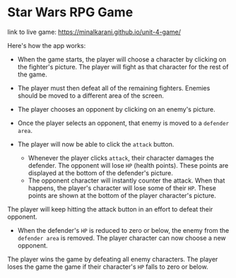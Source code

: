 # Star Wars RPG Game


link to live game:  https://minalkarani.github.io/unit-4-game/

Here's how the app works:

   * When the game starts, the player will choose a character by clicking on the fighter's picture. The player will fight as that character for the rest of the game.

   * The player must then defeat all of the remaining fighters. Enemies should be moved to a different area of the screen.

   * The player chooses an opponent by clicking on an enemy's picture.

   * Once the player selects an opponent, that enemy is moved to a `defender area`.

   * The player will now be able to click the `attack` button.
     * Whenever the player clicks `attack`, their character damages the defender. The opponent will lose `HP` (health points). These points are displayed at the bottom of the defender's picture. 
     * The opponent character will instantly counter the attack. When that happens, the player's character will lose some of their `HP`. These points are shown at the bottom of the player character's picture.

 The player will keep hitting the attack button in an effort to defeat their opponent.

   * When the defender's `HP` is reduced to zero or below, the enemy from the `defender area` is removed. The player character can now choose a new opponent.

 The player wins the game by defeating all enemy characters. The player loses the game the game if their character's `HP` falls to zero or below.
